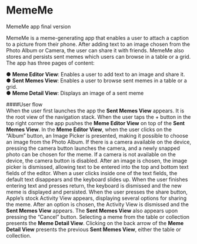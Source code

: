# MemeMe
MemeMe app final version

MemeMe is a meme-generating app that enables a user to attach a caption to a picture from their phone. After adding text to an image chosen from the Photo Album or Camera, the user can share it with friends. MemeMe also stores and persists sent memes which users can browse in a table or a grid.
The app has three pages of content:      
  
● **Meme Editor View**: Enables a user to add text to an image and share it.  
● **Sent Memes View**: Enables a user to browse sent memes in a table or a grid.  
● **Meme Detail View**: Displays an image of a sent meme  

####User flow  
When the user first launches the app the **Sent Memes View** appears. It is the root view of the navigation stack. When the user taps the + button in the top right corner the app pushes the **Meme Editor View** on top of the **Sent Memes View**.
In the **Meme Editor View**, when the user clicks on the “Album” button, an Image Picker is presented, making it possible to choose an image from the Photo Album. If there is a camera available on the device, pressing the camera button launches the camera, and a newly snapped photo can be chosen for the meme. If a camera is not available on the device, the camera button is disabled.
After an image is chosen, the image picker is dismissed, allowing text to be entered into the top and bottom text fields of the editor. When a user clicks inside one of the text fields, the default text disappears and the keyboard slides up. When the user finishes entering text and presses return, the keyboard is dismissed and the new meme is displayed and persisted.
When the user presses the share button, Apple’s stock Activity View appears, displaying several options for sharing the meme. After an option is chosen, the Activity View is dismissed and the **Sent Memes View** appears. The **Sent Memes View** also appears upon pressing the “Cancel” button.
Selecting a meme from the table or collection presents the **Meme Detail View**. Clicking on the  back arrow of the **Meme Detail View** presents the previous **Sent Memes View**, either the table or collection.  

